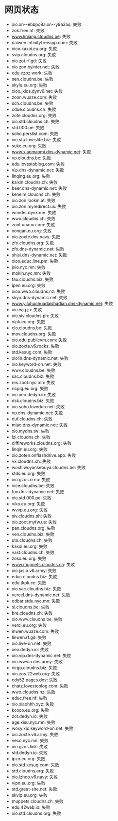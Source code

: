# 网页状态
- xio.xn--ebbpo8a.xn--y9a3aq: 失败
- zok.free.nf: 失败
- www.liniang.cloudns.be: 失败
- daiwen.infinityfreeapp.com: 失败
- xioo.kaxoi.eu.org: 失败
- svip.cloudns.org: 失败
- xio.zot.rf.gd: 失败
- xio.zon.byinter.net: 失败
- edu.ezpz.work: 失败
- sen.cloudns.be: 失败
- skyle.eu.org: 失败
- xioo.jxios.dynv6.net: 失败
- zoon.wuaze.com: 失败
- sch.cloudns.be: 失败
- cdue.cloudns.ch: 失败
- zote.cloudns.org: 失败
- xio.std.cloudns.ch: 失败
- std.000.pe: 失败
- soho.perslist.com: 失败
- xio.stu.loveslife.biz: 失败
- suke.eu.org: 失败
- www.xiaomaomi.dns-dynamic.net: 失败
- vp.cloudns.be: 失败
- edu.lovestoblog.com: 失败
- vip.dns-dynamic.net: 失败
- linqing.eu.org: 失败
- kaixin.cloudns.ch: 失败
- beer.dns-dynamic.net: 失败
- kenelm.cloudns.ch: 失败
- xio.zon.lookin.at: 失败
- xio.zon.myredirect.us: 失败
- wonder.dynx.me: 失败
- wwo.cloudns.ch: 失败
- zoot.unaux.com: 失败
- xongan.eu.org: 失败
- xio.zoxte.dns.navy: 失败
- zfo.cloudns.org: 失败
- zfo.dns-dynamic.net: 失败
- shisi.dns-dynamic.net: 失败
- xioo.educ.line.pm: 失败
- jxio.nyc.mn: 失败
- mokin.nyc.mn: 失败
- tau.cloudns.biz: 失败
- ipen.eu.org: 失败
- xioo.wwo.cloudns.nz: 失败
- skyo.dns-dynamic.net: 失败
- www.yiluhuohuadaishadian.dns-dynamic.net: 失败
- xio.wjg.jp: 失败
- xio.siv.cloudns.ph: 失败
- vipk.eu.org: 失败
- clo.cloudns.be: 失败
- mov.cloudns.org: 失败
- xio.edu.publicvm.com: 失败
- xio.zoxte.v6.rocks: 失败
- std.kesug.com: 失败
- xiolin.dns-dynamic.net: 失败
- xio.keyword-on.net: 失败
- wwv.cloudns.be: 失败
- sac.cloudns.biz: 失败
- res.zoot.nyc.mn: 失败
- ricpig.eu.org: 失败
- xio.xeo.dedyn.io: 失败
- dsk.cloudns.biz: 失败
- xio.soho.lovedub.net: 失败
- vp.dns-dynamic.net: 失败
- duf.cloudns.ch: 失败
- miao.dns-dynamic.net: 失败
- xio.mydns.tw: 失败
- lzi.cloudns.ch: 失败
- diffireworks.cloudns.org: 失败
- linqin.eu.org: 失败
- xio.zoten.onflashdrive.app: 失败
- vx.cloudns.ch: 失败
- woshiwoyansebuya.cloudns.be: 失败
- stds.eu.org: 失败
- xio.gzos.rr.nu: 失败
- vice.cloudns.be: 失败
- fox.dns-dynamic.net: 失败
- xio.std.000.pe: 失败
- viko.eu.org: 失败
- wvvp.eu.org: 失败
- siv.cloudns.ph: 失败
- xio.zoot.myfw.us: 失败
- pan.cloudns.org: 失败
- ven.cloudns.biz: 失败
- uto.cloudns.ch: 失败
- kaxoi.eu.org: 失败
- vast.cloudns.ch: 失败
- zosx.eu.org: 失败
- www.muppets.cloudns.ch: 失败
- xio.jxsio.v6.army: 失败
- educ.cloudns.biz: 失败
- edu.tkpk.cc: 失败
- xio.sac.cloudns.biz: 失败
- vercel.dns-dynamic.net: 失败
- odbar.stdu.nyc.mn: 失败
- si.cloudns.be: 失败
- bre.cloudns.ch: 失败
- xio.wwv.cloudns.be: 失败
- vercl.eu.org: 失败
- inwen.wuaze.com: 失败
- linwen.rf.gd: 失败
- xio.live-on.net: 失败
- xeo.dedyn.io: 失败
- xio.vip.dns-dynamic.net: 失败
- xio.wwvio.dns.army: 失败
- virgo.cloudns.biz: 失败
- xio.zos.22web.org: 失败
- cdy52.pages.dev: 失败
- chatz.lovestoblog.com: 失败
- wwo.cloudns.nz: 失败
- educ.free.nf: 失败
- xio.xiaohhh.xyz: 失败
- kcoco.eu.org: 失败
- zot.dedyn.io: 失败
- age.xisu.nyc.mn: 失败
- woxy.xio.keyword-on.net: 失败
- xio.zoxte.v6.army: 失败
- veco.nyc.mn: 失败
- xio.gzos.link: 失败
- std.dedyn.io: 失败
- ipzo.eu.org: 失败
- xio.std.kesug.com: 失败
- std.cloudns.org: 失败
- xio.lzhoo.v6.navy: 失败
- vipn.eu.org: 失败
- std.great-site.net: 失败
- skvip.eu.org: 失败
- muppets.cloudns.ch: 失败
- edu.42web.io: 失败
- xio.std.cloudns.org: 失败
